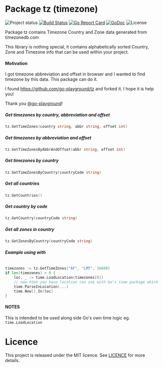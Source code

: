 Package tz (timezone)
==========

![Project status](https://img.shields.io/badge/version-1.0.0-green.svg)
[![Build Status](https://semaphoreci.com/api/v1/joeybloggs/tz/branches/master/badge.svg)](https://semaphoreci.com/joeybloggs/tz)
[![Go Report Card](https://goreportcard.com/badge/github.com/go-playground/tz)](https://goreportcard.com/report/github.com/go-playground/tz)
[![GoDoc](https://godoc.org/github.com/go-playground/tz?status.svg)](https://godoc.org/github.com/go-playground/tz)
![License](https://img.shields.io/dub/l/vibe-d.svg)

Package tz contains Timezone Country and Zone data generated from timezonedb.com

This library is nothing special, it contains alphabetically sorted Country, Zone and Timezone info that can be used within your project.

#### Motivation
I got timezone abbreviation and offset in browser and I wanted to find timezone by this data. This package can do it.

I found https://github.com/go-playground/tz and forked it. I hope it is help you!

Thank you [@go-playground](https://github.com/go-playground)!

##### Get timezones by country, abbreviation and offset
```go
tz.GetTimeZones(country string, abbr string, offset int)
```

##### Get timezones by abbreviation and offset
```go
tz.GetTimeZonesByAbbrAndOffset(abbr string, offset int)
```

##### Get timezones by country
```go
tz.GetTimeZonesByCountry(countryCode string)
```

##### Get all countries
```go
tz.GetCountries()
```

##### Get country by code
```go
tz.GetCountry(countryCode string)
```

##### Get all zones in country
```go
tz.GetZonesByCountry(countryCode string)
```

##### Example using with 
```go

timezones := tz.GetTimeZones("AF", "LMT", 16608)
if len(timezones) > 0 {
    loc, _ := time.LoadLocation(timezones[0])
    // now that you have location can use with Go's time package which handles timezone offsets & Daylight savings times.
    time.ParseInLocation(...)
    time.Now().In(loc)
}

```


#### NOTES
This is intended to be used along side Go's own time logic eg. `time.LoadLocation`

# Licence

This project is released under the MIT licence. See [LICENCE](LICENCE) for more details.
